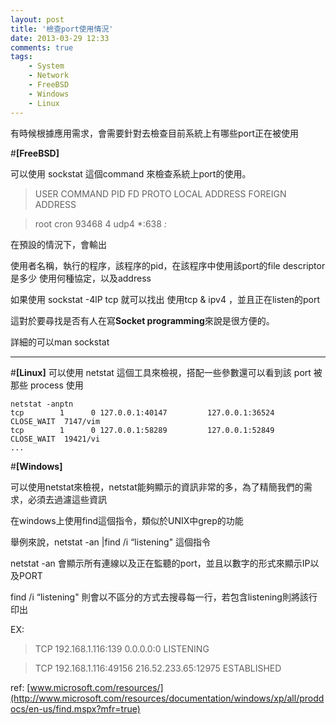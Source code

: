 ```yaml
---
layout: post
title: '檢查port使用情況'
date: 2013-03-29 12:33
comments: true
tags:
	- System
	- Network
	- FreeBSD
	- Windows
	- Linux
---
```


有時候根據應用需求，會需要針對去檢查目前系統上有哪些port正在被使用

#**[FreeBSD]**

可以使用 sockstat 這個command 來檢查系統上port的使用。

>USER COMMAND PID   FD PROTO LOCAL ADDRESS FOREIGN ADDRESS

>root     cron 93468     4   udp4           *:638                          *:*

在預設的情況下，會輸出

使用者名稱，執行的程序，該程序的pid，在該程序中使用該port的file descriptor是多少 使用何種協定，以及address  

如果使用 sockstat -4lP tcp 就可以找出 使用tcp & ipv4 ，並且正在listen的port

這對於要尋找是否有人在寫**Socket programming**來說是很方便的。

詳細的可以man sockstat
***

<!--more-->

#**[Linux]**
可以使用 netstat 這個工具來檢視，搭配一些參數還可以看到該 port 被那些 process 使用
```
netstat -anptn
tcp        1      0 127.0.0.1:40147         127.0.0.1:36524         CLOSE_WAIT  7147/vim
tcp        1      0 127.0.0.1:58289         127.0.0.1:52849         CLOSE_WAIT  19421/vi
...
```

#**[Windows]**

可以使用netstat來檢視，netstat能夠顯示的資訊非常的多，為了精簡我們的需求，必須去過濾這些資訊

在windows上使用find這個指令，類似於UNIX中grep的功能

舉例來說，netstat -an |find /i “listening" 這個指令

netstat  -an 會顯示所有連線以及正在監聽的port，並且以數字的形式來顯示IP以及PORT

find /i “listening" 則會以不區分的方式去搜尋每一行，若包含listening則將該行印出

EX:

>TCP 192.168.1.116:139 0.0.0.0:0 LISTENING

>TCP 192.168.1.116:49156 216.52.233.65:12975 ESTABLISHED


ref:
[www.microsoft.com/resources/](http://www.microsoft.com/resources/documentation/windows/xp/all/proddocs/en-us/find.mspx?mfr=true)
